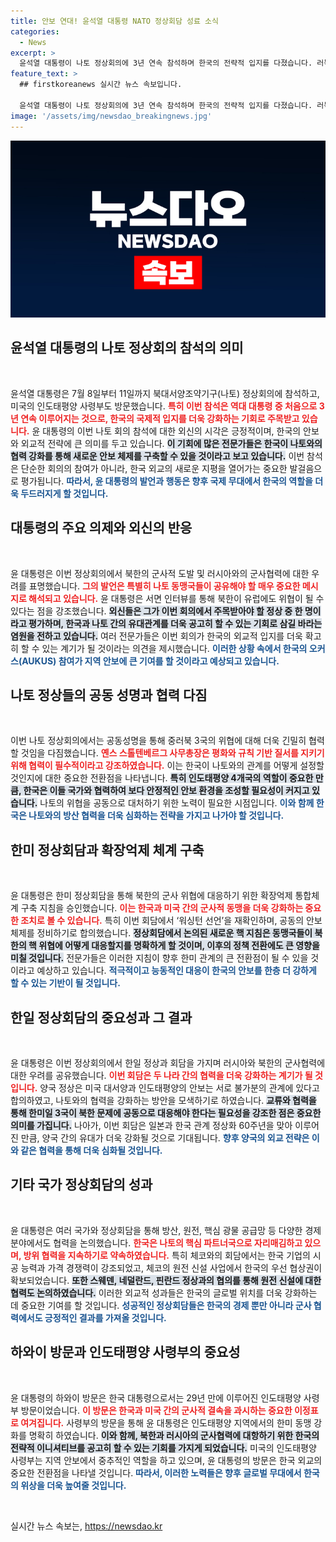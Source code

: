 ```yaml
---
title: 안보 연대! 윤석열 대통령 NATO 정상회담 성료 소식
categories:
  - News
excerpt: >
  윤석열 대통령이 나토 정상회의에 3년 연속 참석하며 한국의 전략적 입지를 다졌습니다. 러북 군사협력 우려와 한미 일 협력의 중요성이 강조된 이번 회의에서, 한국과 나토의 연대가 더욱 강화될 전망입니다. 클릭해 자세한 내용을 확인하세요!
feature_text: >
  ## firstkoreanews 실시간 뉴스 속보입니다.

  윤석열 대통령이 나토 정상회의에 3년 연속 참석하며 한국의 전략적 입지를 다졌습니다. 러북 군사협력 우려와 한미 일 협력의 중요성이 강조된 이번 회의에서, 한국과 나토의 연대가 더욱 강화될 전망입니다. 클릭해 자세한 내용을 확인하세요!
image: '/assets/img/newsdao_breakingnews.jpg'
---
```


<p><img src="/assets/img/newsdao_breakingnews.jpg" alt="firstkoreanews 속보" /></p>

<h2 data-ke-size="size26">윤석열 대통령의 나토 정상회의 참석의 의미</h2>

<p data-ke-size="size16">&nbsp;</p>

<p>윤석열 대통령은 7월 8일부터 11일까지 북대서양조약기구(나토) 정상회의에 참석하고, 미국의 인도태평양 사령부도 방문했습니다. <b><span style="color: #ee2323;">특히 이번 참석은 역대 대통령 중 처음으로 3년 연속 이루어지는 것으로, 한국의 국제적 입지를 더욱 강화하는 기회로 주목받고 있습니다.</span></b> 윤 대통령의 이번 나토 회의 참석에 대한 외신의 시각은 긍정적이며, 한국의 안보와 외교적 전략에 큰 의미를 두고 있습니다. <b><span style="background-color: #21538527;">이 기회에 많은 전문가들은 한국이 나토와의 협력 강화를 통해 새로운 안보 체제를 구축할 수 있을 것이라고 보고 있습니다.</span></b> 이번 참석은 단순한 회의의 참여가 아니라, 한국 외교의 새로운 지평을 열어가는 중요한 발걸음으로 평가됩니다. <b><span style="color: #1a5490;">따라서, 윤 대통령의 발언과 행동은 향후 국제 무대에서 한국의 역할을 더욱 두드러지게 할 것입니다.</span></b></p>

<h2 data-ke-size="size26">대통령의 주요 의제와 외신의 반응</h2>

<p data-ke-size="size16">&nbsp;</p>

<p>윤 대통령은 이번 정상회의에서 북한의 군사적 도발 및 러시아와의 군사협력에 대한 우려를 표명했습니다. <b><span style="color: #ee2323;">그의 발언은 특별히 나토 동맹국들이 공유해야 할 매우 중요한 메시지로 해석되고 있습니다.</span></b> 윤 대통령은 서면 인터뷰를 통해 북한이 유럽에도 위협이 될 수 있다는 점을 강조했습니다. <b><span style="background-color: #21538527;">외신들은 그가 이번 회의에서 주목받아야 할 정상 중 한 명이라고 평가하며, 한국과 나토 간의 유대관계를 더욱 공고히 할 수 있는 기회로 삼길 바라는 염원을 전하고 있습니다.</span></b> 여러 전문가들은 이번 회의가 한국의 외교적 입지를 더욱 확고히 할 수 있는 계기가 될 것이라는 의견을 제시했습니다. <b><span style="color: #1a5490;">이러한 상황 속에서 한국의 오커스(AUKUS) 참여가 지역 안보에 큰 기여를 할 것이라고 예상되고 있습니다.</span></b></p>

<h2 data-ke-size="size26">나토 정상들의 공동 성명과 협력 다짐</h2>

<p data-ke-size="size16">&nbsp;</p>

<p>이번 나토 정상회의에서는 공동성명을 통해 중러북 3국의 위협에 대해 더욱 긴밀히 협력할 것임을 다짐했습니다. <b><span style="color: #ee2323;">옌스 스톨텐베르그 사무총장은 평화와 규칙 기반 질서를 지키기 위해 협력이 필수적이라고 강조하였습니다.</span></b> 이는 한국이 나토와의 관계를 어떻게 설정할 것인지에 대한 중요한 전환점을 나타냅니다. <b><span style="background-color: #21538527;">특히 인도태평양 4개국의 역할이 중요한 만큼, 한국은 이들 국가와 협력하여 보다 안정적인 안보 환경을 조성할 필요성이 커지고 있습니다.</span></b> 나토의 위협을 공동으로 대처하기 위한 노력이 필요한 시점입니다. <b><span style="color: #1a5490;">이와 함께 한국은 나토와의 방산 협력을 더욱 심화하는 전략을 가지고 나가야 할 것입니다.</span></b></p>

<h2 data-ke-size="size26">한미 정상회담과 확장억제 체계 구축</h2>

<p data-ke-size="size16">&nbsp;</p>

<p>윤 대통령은 한미 정상회담을 통해 북한의 군사 위협에 대응하기 위한 확장억제 통합체계 구축 지침을 승인했습니다. <b><span style="color: #ee2323;">이는 한국과 미국 간의 군사적 동맹을 더욱 강화하는 중요한 조치로 볼 수 있습니다.</span></b> 특히 이번 회담에서 ‘워싱턴 선언’을 재확인하며, 공동의 안보 체제를 정비하기로 합의했습니다. <b><span style="background-color: #21538527;">정상회담에서 논의된 새로운 핵 지침은 동맹국들이 북한의 핵 위협에 어떻게 대응할지를 명확하게 할 것이며, 이후의 정책 전환에도 큰 영향을 미칠 것입니다.</span></b> 전문가들은 이러한 지침이 향후 한미 관계의 큰 전환점이 될 수 있을 것이라고 예상하고 있습니다. <b><span style="color: #1a5490;">적극적이고 능동적인 대응이 한국의 안보를 한층 더 강하게 할 수 있는 기반이 될 것입니다.</span></b></p>

<h2 data-ke-size="size26">한일 정상회담의 중요성과 그 결과</h2>

<p data-ke-size="size16">&nbsp;</p>

<p>윤 대통령은 이번 정상회의에서 한일 정상과 회담을 가지며 러시아와 북한의 군사협력에 대한 우려를 공유했습니다. <b><span style="color: #ee2323;">이번 회담은 두 나라 간의 협력을 더욱 강화하는 계기가 될 것입니다.</span></b> 양국 정상은 미국 대서양과 인도태평양의 안보는 서로 불가분의 관계에 있다고 합의하였고, 나토와의 협력을 강화하는 방안을 모색하기로 하였습니다. <b><span style="background-color: #21538527;">교류와 협력을 통해 한미일 3국이 북한 문제에 공동으로 대응해야 한다는 필요성을 강조한 점은 중요한 의미를 가집니다.</span></b> 나아가, 이번 회담은 일본과 한국 관계 정상화 60주년을 맞아 이루어진 만큼, 양국 간의 유대가 더욱 강화될 것으로 기대됩니다. <b><span style="color: #1a5490;">향후 양국의 외교 전략은 이와 같은 협력을 통해 더욱 심화될 것입니다.</span></b></p>

<h2 data-ke-size="size26">기타 국가 정상회담의 성과</h2>

<p data-ke-size="size16">&nbsp;</p>

<p>윤 대통령은 여러 국가와 정상회담을 통해 방산, 원전, 핵심 광물 공급망 등 다양한 경제 분야에서도 협력을 논의했습니다. <b><span style="color: #ee2323;">한국은 나토의 핵심 파트너국으로 자리매김하고 있으며, 방위 협력을 지속하기로 약속하였습니다.</span></b> 특히 체코와의 회담에서는 한국 기업의 시공 능력과 가격 경쟁력이 강조되었고, 체코의 원전 신설 사업에서 한국의 우선 협상권이 확보되었습니다. <b><span style="background-color: #21538527;">또한 스웨덴, 네덜란드, 핀란드 정상과의 협의를 통해 원전 신설에 대한 협력도 논의하였습니다.</span></b> 이러한 외교적 성과들은 한국의 글로벌 위치를 더욱 강화하는 데 중요한 기여를 할 것입니다. <b><span style="color: #1a5490;">성공적인 정상회담들은 한국의 경제 뿐만 아니라 군사 협력에서도 긍정적인 결과를 가져올 것입니다.</span></b></p>

<h2 data-ke-size="size26">하와이 방문과 인도태평양 사령부의 중요성</h2>

<p data-ke-size="size16">&nbsp;</p>

<p>윤 대통령의 하와이 방문은 한국 대통령으로서는 29년 만에 이루어진 인도태평양 사령부 방문이었습니다. <b><span style="color: #ee2323;">이 방문은 한국과 미국 간의 군사적 결속을 과시하는 중요한 이정표로 여겨집니다.</span></b> 사령부의 방문을 통해 윤 대통령은 인도태평양 지역에서의 한미 동맹 강화를 명확히 하였습니다. <b><span style="background-color: #21538527;">이와 함께, 북한과 러시아의 군사협력에 대항하기 위한 한국의 전략적 이니셔티브를 공고히 할 수 있는 기회를 가지게 되었습니다.</span></b> 미국의 인도태평양 사령부는 지역 안보에서 중추적인 역할을 하고 있으며, 윤 대통령의 방문은 한국 외교의 중요한 전환점을 나타낼 것입니다. <b><span style="color: #1a5490;">따라서, 이러한 노력들은 향후 글로벌 무대에서 한국의 위상을 더욱 높여줄 것입니다.</span></b></p>

<p data-ke-size="size16">&nbsp;</p>
실시간 뉴스 속보는, <a href="https://newsdao.kr" rel="dofollow">https://newsdao.kr</a>


